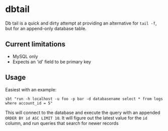 dbtail
======

Db tail is a quick and dirty attempt at providing an alternative for `tail -f`, but for an append-only database table.

Current limitations
-------------------

 * MySQL only
 * Expects an 'id' field to be primary key

Usage
-----

Easiest with an example:

    sbt "run -h localhost -u foo -p bar -d databasename select * from logs where account_id = 5"

This will connect to the database and execute the query with an appended `ORDER BY id ASC LIMIT 10`. It will figure out the latest value for the `id` column, and run queries that search for newer records